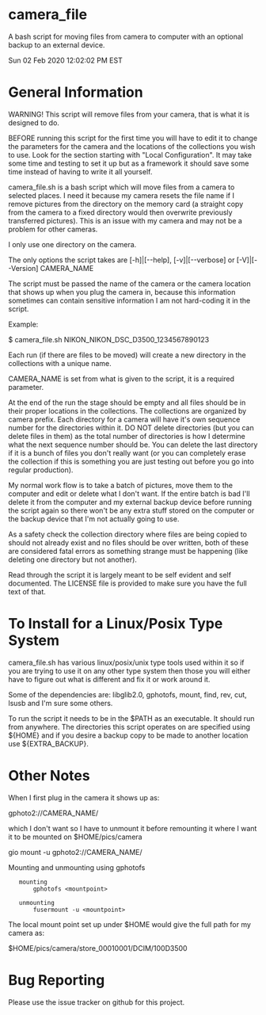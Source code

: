 # camera_file

A bash script for moving files from camera to computer with an optional backup to an external device.


Sun 02 Feb 2020 12:02:02 PM EST


# General Information

  WARNING!  This script will remove files from your camera, that is what it is designed to do.

  BEFORE running this script for the first time you will have to edit it to change the parameters for the camera and the locations of the collections you wish to use.  Look for the section starting with "Local Configuration".  It may take some time and testing to set it up but as a framework it should save some time instead of having to write it all yourself.

  camera_file.sh is a bash script which will move files from a camera to selected places.  I need it because my camera resets the file name if I remove pictures from the directory on the memory card (a straight copy from the camera to a fixed directory would then overwrite previously transferred pictures).  This is an issue with my camera and may not be a problem for other cameras.

  I only use one directory on the camera.

  The only options the script takes are [-h]|[--help], [-v]|[--verbose] or [-V]|[--Version] CAMERA_NAME

  The script must be passed the name of the camera or the camera location that shows up when you plug the camera in, because this information sometimes can contain sensitive information I am not hard-coding it in the script.


Example:

$ camera_file.sh NIKON_NIKON_DSC_D3500_1234567890123


  Each run (if there are files to be moved) will create a new directory in the collections with a unique name.

  CAMERA_NAME is set from what is given to the script, it is a required parameter.

  At the end of the run the stage should be empty and all files should be in their proper locations in the collections.  The collections are organized by camera prefix.  Each directory for a camera will have it's own sequence number for the directories within it.  DO NOT delete directories (but you can delete files in them) as the total number of directories is how I determine what the next sequence number should be.  You can delete the last directory if it is a bunch of files you don't really want (or you can completely erase the collection if this is something you are just testing out before you go into regular production).

  My normal work flow is to take a batch of pictures, move them to the computer and edit or delete what I don't want.  If the entire batch is bad I'll delete it from the computer and my external backup device before running the script again so there won't be any extra stuff stored on the computer or the backup device that I'm not actually going to use.

  As a safety check the collection directory where files are being copied to should not already exist and no files should be over written, both of these are considered fatal errors as something strange must be happening (like deleting one directory but not another).

  Read through the script it is largely meant to be self evident and self documented.  The LICENSE file is provided to make sure you have the full text of that.


# To Install for a Linux/Posix Type System

  camera_file.sh has various linux/posix/unix type tools used within it so if you are trying to use it on any other type system then those you will either have to figure out what is different and fix it or work around it.

  Some of the dependencies are: libglib2.0, gphotofs, mount, find, rev, cut, lsusb and I'm sure some others.

  To run the script it needs to be in the $PATH as an executable.  It should run from anywhere.  The directories this script operates on are specified using ${HOME} and if you desire a backup copy to be made to another location use ${EXTRA_BACKUP}.


# Other Notes

  When I first plug in the camera it shows up as:

gphoto2://CAMERA_NAME/

which I don't want so I have to unmount it before remounting
it where I want it to be mounted on $HOME/pics/camera

gio mount -u gphoto2://CAMERA_NAME/

  Mounting and unmounting using gphotofs

       mounting
           gphotofs <mountpoint>

       unmounting
           fusermount -u <mountpoint>

  The local mount point set up under $HOME would give the 
full path for my camera as:

$HOME/pics/camera/store_00010001/DCIM/100D3500


# Bug Reporting

  Please use the issue tracker on github for this project.


